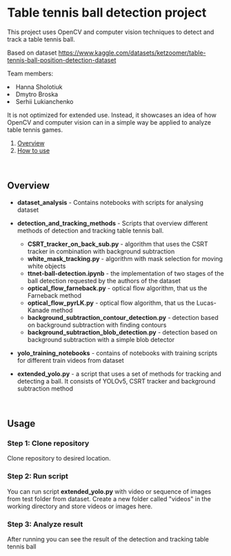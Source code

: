 # Table tennis ball detection project

This project uses OpenCV and computer vision techniques to detect and track a table tennis ball.

Based on dataset https://www.kaggle.com/datasets/ketzoomer/table-tennis-ball-position-detection-dataset

Team members:<br>
    <li>Hanna Sholotiuk
    <li>Dmytro Broska 
    <li>Serhii Lukianchenko

It is not optimized for extended use. Instead, it showcases an idea of how OpenCV and computer vision can in a simple way be applied to analyze table tennis games.
     

1. [Overview](#overview)
2. [How to use](#usage)
</br>

## Overview

* **dataset_analysis** - Contains notebooks with scripts for analysing dataset

* **detection_and_tracking_methods** - Scripts that overview different methods of detection and tracking table tennis ball.

   * **CSRT_tracker_on_back_sub.py** - algorithm that uses the CSRT tracker in combination with background subtraction
   * **white_mask_tracking.py** - algorithm with mask selection for moving white objects
   * **ttnet-ball-detection.ipynb** - the implementation of two stages of the ball detection requested by the authors of the dataset
   * **optical_flow_farneback.py** - optical flow algorithm, that us the Farneback method
   * **optical_flow_pyrLK.py** - optical flow algorithm, that us the Lucas-Kanade method
   * **background_subtraction_contour_detection.py** - detection based on background subtraction with finding contours
   * **background_subtraction_blob_detection.py** - detection based on background subtraction with a simple blob detector

* **yolo_training_notebooks** - contains of notebooks with training scripts for different train videos from dataset

* **extended_yolo.py** - a script that uses a set of methods for tracking and detecting a ball. It consists of YOLOv5, CSRT tracker and background subtraction method

</br>

## Usage

### Step 1: Clone repository

Clone repository to desired location.

### Step 2: Run script

You can run script <b>extended_yolo.py</b> with video or sequence of images from test folder from dataset. Create a new folder called "videos" in the working directory and store videos or images here.

### Step 3: Analyze result

After running you can see the result of the detection and tracking table tennis ball
